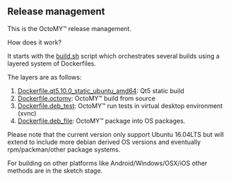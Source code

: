 Release management
------------------

This is the OctoMY™ release management.

How does it work?

It starts with the [build.sh](build.sh) script which orchestrates several builds using a layered system of Dockerfiles.

The layers are as follows:

1. [Dockerfile.qt5.10.0_static_ubuntu_amd64](Dockerfile.qt5.10.0_static_ubuntu_amd64): Qt5 static build
2. [Dockerfile.octomy](Dockerfile.octomy): OctoMY™ build from source
2. [Dockerfile.deb_test](Dockerfile.deb_test): OctoMY™ run tests in virtual desktop environment (xvnc)
2. [Dockerfile.deb_file](Dockerfile.deb_file): OctoMY™ package into OS packages.

Please note that the current version only support Ubuntu 16.04LTS but will extend to include more debian derived OS versions and eventually rpm/packman/other package systems.

For building on other platforms like Android/Windows/OSX/iOS other methods are in the sketch stage.
